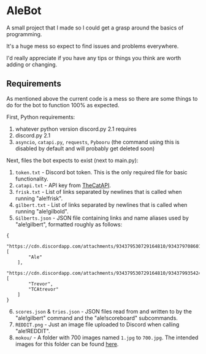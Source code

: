 # AleBot

A small project that I made so I could get a grasp around the basics of programming.

It's a huge mess so expect to find issues and problems everywhere.

I'd really appreciate if you have any tips or things you think are worth adding or changing.

## Requirements

As mentioned above the current code is a mess so there are some things to do for the bot to function 100% as expected.

First, Python requirements:

1. whatever python version discord.py 2.1 requires
2. discord.py 2.1
3. `asyncio`, `catapi.py`, `requests`, `Pybooru` (the command using this is disabled by default and will probably get deleted soon)

Next, files the bot expects to exist (next to main.py):

1. `token.txt` - Discord bot token. This is the only required file for basic functionality.
2. `catapi.txt` - API key from [TheCatAPI](https://thecatapi.com/).
3. `frisk.txt` - List of links separated by newlines that is called when running "ale!frisk".
4. `gilbert.txt` - List of links separated by newlines that is called when running "ale!gilbold".
5. `Gilberts.json` - JSON file containing links and name aliases used by "ale!gilbert", formatted roughly as follows:
```
{
    "https://cdn.discordapp.com/attachments/934379530729164810/934379708601237534/Ale.png": [
        "Ale"
    ],
    "https://cdn.discordapp.com/attachments/934379530729164810/934379935424974918/Trevor.png": [
        "Trevor",
        "TCAtrevor"
    ]
}
```
6. `scores.json` & `tries.json` - JSON files read from and written to by the "ale!gilbert" command and the "ale!scoreboard" subcommands.
7. `REDDIT.png` - Just an image file uploaded to Discord when calling "ale!REDDIT".
8. `mokou/` - A folder with 700 images named `1.jpg` to `700.jpg`. The intended images for this folder can be found [here](https://twitter.com/jokanhiyou/status/1556186890428039168).
